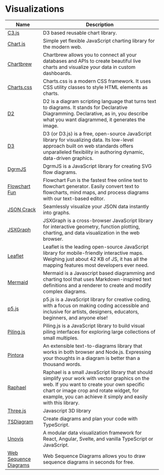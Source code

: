 # Visualizations

| Name | Description |
| --- | --- |
| [C3.js](https://c3js.org/) | D3 based reusable chart library. |
| [Chart.js](https://www.chartjs.org/) | Simple yet flexible JavaScript charting library for the modern web. |
| [Chartbrew](https://chartbrew.com/) | Chartbrew allows you to connect all your databases and APIs to create beautiful live charts and visualize your data in custom dashboards. |
| [Charts.css](https://chartscss.org/) | Charts.css is a modern CSS framework. It uses CSS utility classes to style HTML elements as charts. |
| [D2](https://d2lang.com/) | D2 is a diagram scripting language that turns text to diagrams. It stands for Declarative Diagramming. Declarative, as in, you describe what you want diagrammed, it generates the image. |
| [D3](https://d3js.org/) | D3 (or D3.js) is a free, open-source JavaScript library for visualizing data. Its low-level approach built on web standards offers unparalleled flexibility in authoring dynamic, data-driven graphics. |
| [DgrmJS](https://app.dgrm.net/) | DgrmJS is a JavaScript library for creating SVG flow diagrams. |
| [Flowchart Fun](https://flowchart.fun/) | Flowchart Fun is the fastest free online text to flowchart generator. Easily convert text to flowcharts, mind maps, and process diagrams with our text-based editor. |
| [JSON Crack](https://jsoncrack.com/) | Seamlessly visualize your JSON data instantly into graphs. |
| [JSXGraph](https://jsxgraph.org) | JSXGraph is a cross-browser JavaScript library for interactive geometry, function plotting, charting, and data visualization in the web browser. |
| [Leaflet](https://leafletjs.com/) | Leaflet is the leading open-source JavaScript library for mobile-friendly interactive maps. Weighing just about 42 KB of JS, it has all the mapping features most developers ever need. |
| [Mermaid](https://github.com/mermaid-js/mermaid) | Mermaid is a Javascript based diagramming and charting tool that uses Markdown-inspired text definitions and a renderer to create and modify complex diagrams. |
| [p5.js](https://p5js.org/) | p5.js is a JavaScript library for creative coding, with a focus on making coding accessible and inclusive for artists, designers, educators, beginners, and anyone else! |
| [Piling.js](https://piling.js.org/) | Piling.js is a JavaScript library to build visual piling interfaces for exploring large collections of small multiples. |
| [Pintora](https://pintorajs.vercel.app/) | An extensible text-to-diagrams library that works in both browser and Node.js. Expressing your thoughts in a diagram is better than a thousand words. |
| [Raphael](https://dmitrybaranovskiy.github.io/raphael/) | Raphael is a small JavaScript library that should simplify your work with vector graphics on the web. If you want to create your own specific chart or image crop and rotate widget, for example, you can achieve it simply and easily with this library. |
| [Three.js](https://threejs.org/) | Javascript 3D library |
| [TSDiagram](https://tsdiagram.com/) | Create diagrams and plan your code with TypeScript. |
| [Unovis](https://unovis.dev/) | A modular data visualization framework for React, Angular, Svelte, and vanilla TypeScript or JavaScript. |
| [Web Sequence Diagrams](https://www.websequencediagrams.com/) | Web Sequence Diagrams allows you to draw sequence diagrams in seconds for free. |